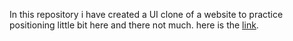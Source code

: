 In this repository i have created a UI clone of a website to practice positioning little bit here and there not much. here is the <a href="https://itskvsin.github.io/Project_1/">link</a>.
